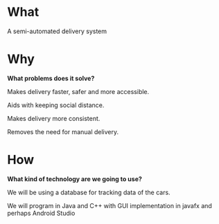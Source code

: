 # What
A semi-automated delivery system

# Why
__What problems does it solve?__

Makes delivery faster, safer and more accessible.

Aids with keeping social distance.

Makes delivery more consistent.

Removes the need for manual delivery.

# How
__What kind of technology are we going to use?__

We will be using a database for tracking data of the cars.

We will program in Java and C++ with GUI implementation in javafx and perhaps Android Studio
